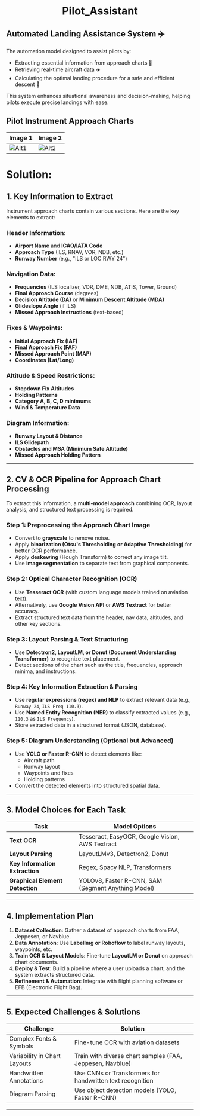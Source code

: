 <h1 align="center">Pilot_Assistant</h1>

## **Automated Landing Assistance System ✈️**

The automation model designed to assist pilots by:

- Extracting essential information from approach charts 📜
- Retrieving real-time aircraft data ✈️
- Calculating the optimal landing procedure for a safe and efficient descent 🛬

This system enhances situational awareness and decision-making, helping pilots execute precise landings with ease.

## **Pilot Instrument Approach Charts**

| Image 1                            | Image 2                             |
| ---------------------------------- | ----------------------------------- |
| ![Alt1](pilot_asistant/pudong.png) | ![Alt2](pilot_asistant/taiyuan.png) |

# **Solution:**

## **1. Key Information to Extract**

Instrument approach charts contain various sections. Here are the key elements to extract:

### **Header Information:**

- **Airport Name** and **ICAO/IATA Code**
- **Approach Type** (ILS, RNAV, VOR, NDB, etc.)
- **Runway Number** (e.g., "ILS or LOC RWY 24")

### **Navigation Data:**

- **Frequencies** (ILS localizer, VOR, DME, NDB, ATIS, Tower, Ground)
- **Final Approach Course** (degrees)
- **Decision Altitude (DA)** or **Minimum Descent Altitude (MDA)**
- **Glideslope Angle** (if ILS)
- **Missed Approach Instructions** (text-based)

### **Fixes & Waypoints:**

- **Initial Approach Fix (IAF)**
- **Final Approach Fix (FAF)**
- **Missed Approach Point (MAP)**
- **Coordinates (Lat/Long)**

### **Altitude & Speed Restrictions:**

- **Stepdown Fix Altitudes**
- **Holding Patterns**
- **Category A, B, C, D minimums**
- **Wind & Temperature Data**

### **Diagram Information:**

- **Runway Layout & Distance**
- **ILS Glidepath**
- **Obstacles and MSA (Minimum Safe Altitude)**
- **Missed Approach Holding Pattern**

---

## **2. CV & OCR Pipeline for Approach Chart Processing**

To extract this information, a **multi-model approach** combining OCR, layout analysis, and structured text processing is required.

### **Step 1: Preprocessing the Approach Chart Image**

- Convert to **grayscale** to remove noise.
- Apply **binarization (Otsu's Thresholding or Adaptive Thresholding)** for better OCR performance.
- Apply **deskewing** (Hough Transform) to correct any image tilt.
- Use **image segmentation** to separate text from graphical components.

### **Step 2: Optical Character Recognition (OCR)**

- Use **Tesseract OCR** (with custom language models trained on aviation text).
- Alternatively, use **Google Vision API** or **AWS Textract** for better accuracy.
- Extract structured text data from the header, nav data, altitudes, and other key sections.

### **Step 3: Layout Parsing & Text Structuring**

- Use **Detectron2, LayoutLM, or Donut (Document Understanding Transformer)** to recognize text placement.
- Detect sections of the chart such as the title, frequencies, approach minima, and instructions.

### **Step 4: Key Information Extraction & Parsing**

- Use **regular expressions (regex) and NLP** to extract relevant data (e.g., `Runway 24`, `ILS Freq 110.3`).
- Use **Named Entity Recognition (NER)** to classify extracted values (e.g., `110.3` as `ILS Frequency`).
- Store extracted data in a structured format (JSON, database).

### **Step 5: Diagram Understanding (Optional but Advanced)**

- Use **YOLO or Faster R-CNN** to detect elements like:
  - Aircraft path
  - Runway layout
  - Waypoints and fixes
  - Holding patterns
- Convert the detected elements into structured spatial data.

---

## **3. Model Choices for Each Task**

| Task                            | Model Options                                      |
| ------------------------------- | -------------------------------------------------- |
| **Text OCR**                    | Tesseract, EasyOCR, Google Vision, AWS Textract    |
| **Layout Parsing**              | LayoutLMv3, Detectron2, Donut                      |
| **Key Information Extraction**  | Regex, Spacy NLP, Transformers                     |
| **Graphical Element Detection** | YOLOv8, Faster R-CNN, SAM (Segment Anything Model) |

---

## **4. Implementation Plan**

1. **Dataset Collection**: Gather a dataset of approach charts from FAA, Jeppesen, or Navblue.
2. **Data Annotation**: Use **LabelImg or Roboflow** to label runway layouts, waypoints, etc.
3. **Train OCR & Layout Models**: Fine-tune **LayoutLM or Donut** on approach chart documents.
4. **Deploy & Test**: Build a pipeline where a user uploads a chart, and the system extracts structured data.
5. **Refinement & Automation**: Integrate with flight planning software or EFB (Electronic Flight Bag).

---

## **5. Expected Challenges & Solutions**

| Challenge                    | Solution                                                  |
| ---------------------------- | --------------------------------------------------------- |
| Complex Fonts & Symbols      | Fine-tune OCR with aviation datasets                      |
| Variability in Chart Layouts | Train with diverse chart samples (FAA, Jeppesen, Navblue) |
| Handwritten Annotations      | Use CNNs or Transformers for handwritten text recognition |
| Diagram Parsing              | Use object detection models (YOLO, Faster R-CNN)          |

---
